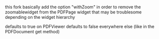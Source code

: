 this fork basically add the option "withZoom" in order to remove the zoomablewidget from the PDFPage widget that may be troublesome depending on the widget hierarchy

defaults to true on PDFViewer
defaults to false everywhere else (like in the PDFDocument get method)
